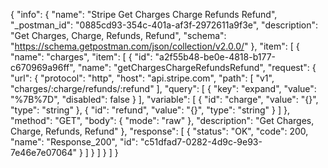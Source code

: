 {
  "info": {
    "name": "Stripe Get Charges Charge Refunds Refund",
    "_postman_id": "0885cd93-354c-401a-af3f-2972611a9f3e",
    "description": "Get Charges, Charge, Refunds, Refund",
    "schema": "https://schema.getpostman.com/json/collection/v2.0.0/"
  },
  "item": [
    {
      "name": "charges",
      "item": [
        {
          "id": "a2f55b48-be0e-4818-b177-c670969a96ff",
          "name": "getChargesChargeRefundsRefund",
          "request": {
            "url": {
              "protocol": "http",
              "host": "api.stripe.com",
              "path": [
                "v1",
                "charges/:charge/refunds/:refund"
              ],
              "query": [
                {
                  "key": "expand",
                  "value": "%7B%7D",
                  "disabled": false
                }
              ],
              "variable": [
                {
                  "id": "charge",
                  "value": "{}",
                  "type": "string"
                },
                {
                  "id": "refund",
                  "value": "{}",
                  "type": "string"
                }
              ]
            },
            "method": "GET",
            "body": {
              "mode": "raw"
            },
            "description": "Get Charges, Charge, Refunds, Refund"
          },
          "response": [
            {
              "status": "OK",
              "code": 200,
              "name": "Response_200",
              "id": "c51dfad7-0282-4d9c-9e93-7e46e7e07064"
            }
          ]
        }
      ]
    }
  ]
}